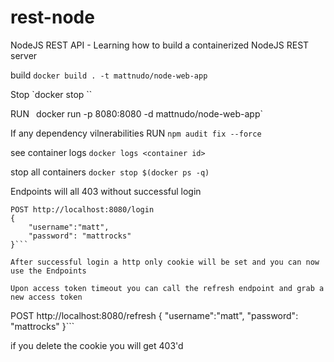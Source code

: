 # rest-node
NodeJS REST API - Learning how to build a containerized NodeJS REST server

build
`docker build . -t mattnudo/node-web-app`

Stop
`docker stop <container ID>``

RUN
` `docker run -p 8080:8080 -d mattnudo/node-web-app`

If any dependency vilnerabilities RUN
`npm audit fix --force`

see container logs
`docker logs <container id>`

stop all containers
`docker stop $(docker ps -q)`

Endpoints will all 403 without successful login

```
POST http://localhost:8080/login
{
    "username":"matt",
    "password": "mattrocks"
}```

After successful login a http only cookie will be set and you can now use the Endpoints

Upon access token timeout you can call the refresh endpoint and grab a new access token

```
POST http://localhost:8080/refresh
{
    "username":"matt",
    "password": "mattrocks"
}```

if you delete the cookie you will get 403'd
